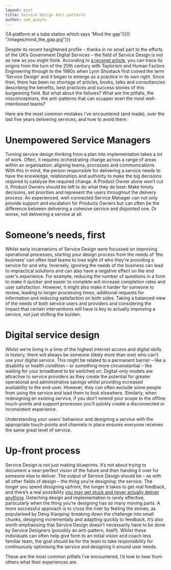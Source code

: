 ```yaml
---
layout: post
title: Service Design Anti-patterns
author: sam_quayle
---
```


![A platform at a tube station which says 'Mind the gap'!]({{ "/images/mind_the_gap.jpg"}})

Despite its recent heightened profile – thanks in no small part to the efforts of the UK’s Government Digital Services – the field of Service Design is not as new as you might think. According to [a recenet article](https://service-design.co/book-a-tiny-history-of-service-design-368ed603797c), you can trace its origins from the turn of the 20th century with Taylorism and Human Factors Engineering through to the 1980s when Lynn Shostack first coined the term ‘Service Design’ and it began to emerge as a practice in its own right. Since then, there has been no shortage of articles, books, talks and consultancies describing the benefits, best practices and success stories of this burgeoning field. But what about the failures? What are the pitfalls, the misconceptions, the anti-patterns that can scupper even the most well-intentioned teams?

Here are the most common mistakes I’ve encountered (and made), over the last five years delivering services, and how to avoid them:

# Unempowered Service Managers
Turning service design thinking from a plan into implementation takes a lot of work. Often, it requires orchestrating change across a range of areas within an organisation: aligning teams, processes and communications. With this in mind, the person responsible for delivering a service needs to have the knowledge, relationships and authority to make the big decisions required to catalyse the required change. A Product Owner alone won’t cut it. Product Owners should be left to do what they do best: Make timely decisions, set priorities and represent the users throughout the delivery process. An experienced, well-connected Service Manager can not only provide support and escalation for Products Owners but can often be the difference between delivering a cohesive service and disjointed one. Or worse, not delivering a service at all.

# Someone’s needs, first 
Whilst early incarnations of Service Design were focussed on improving operational processes, starting your design process from the needs of ‘the business’ can often lead teams to lose sight of who they’re providing a service for and why. Inversely, ignoring the needs of the business can lead to impractical solutions and can also have a negative effect on the end user's experience. For example, reducing the number of questions in a form to make it quicker and easier to complete will increase completion rates and user satisfaction. However, it might also make it harder for someone to review, leading to longer processing times, additional requests for information and reducing satisfaction on both sides. Taking a balanced view of the needs of both service users and providers and considering the impact that certain interventions will have is key to actually improving a service, not just shifting the burden. 

# Digital service design
Whilst we’re living in a time of the highest internet access and digital skills in history, there will always be someone (likely more than one) who can’t use your digital service. This might be related to a permanent barrier – like a disability or health condition – or something more circumstantial – like waiting for your broadband to be switched on. Digital-only models are attractive to service providers as they create the potential for greater operational and administrative savings whilst providing increased availability to the end-user. However, they can often exclude some people from using the service and lead them to look elsewhere. Similarly, when redesigning an existing service, if you don’t extend your scope to the offline touch-points and support processes you’ll quickly create a disconnected or inconsistent experience.

Understanding your users’ behaviour and designing a service with the appropriate touch-points and channels in place ensures everyone receives the same great level of service.

# Up-front process
Service Design is not just making blueprints. It’s not about trying to document a near-perfect vision of the future and then handing it over for someone else to deliver. The output of Service Design should be – as with all other fields of design – the thing you’re designing: the service. The longer you spend designing upfront, the longer it takes to get real feedback, and there’s a real possibility [you may get stuck and never actually deliver anything](https://medium.com/hippo-digital/service-design-how-not-to-get-stuck-in-a-never-ending-discovery-3536d225087c). Detaching design and implementation is rarely effective, particularly when the thing you’re designing has so many moving parts. A more successful approach is to cross the river by feeling the stones, as popularised by Deng Xiaoping: breaking down the challenge into small chunks, designing incrementally and adapting quickly to feedback. It’s also worth emphasising that Service Design doesn’t necessarily have to be done by Service Designers (possibly an anti-pattern, itself). Whilst these individuals can often help give form to an initial vision and coach less familiar team, the goal should be for the team to take responsibility for continuously optimising the service and designing it around user needs.

These are the most common pitfalls I’ve encountered, I’d love to hear from others what their experiences are. 

